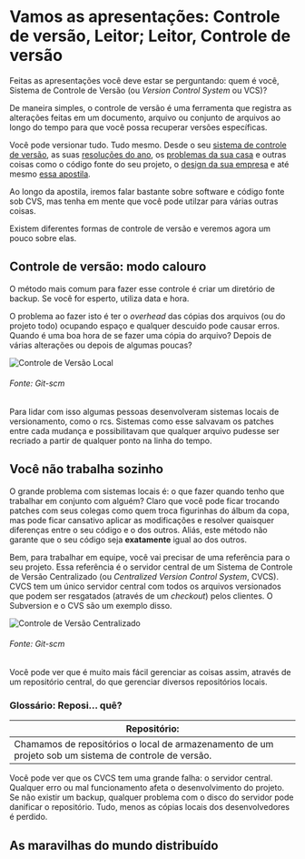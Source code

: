 # Vamos as apresentações: Controle de versão, Leitor; Leitor, Controle de versão

Feitas as apresentações você deve estar se perguntando: quem é você, Sistema de Controle de Versão (ou *Version Control System* ou VCS)?

De maneira simples, o controle de versão é uma ferramenta que registra as alterações feitas em um documento, arquivo ou conjunto de arquivos ao longo do tempo para que você possa recuperar versões específicas.

Você pode versionar tudo. Tudo mesmo. Desde o seu [sistema de controle de versão](https://github.com/git/git), as suas [resoluções do ano](https://github.com/una/personal-goals), os [problemas da sua casa](https://github.com/hostyle/house-problems/issues?q=is%3Aissue) e outras coisas como o código fonte do seu projeto, o [design da sua empresa](https://github.com/google/material-design-lite) e até mesmo [essa apostila](https://github.com/PETComputacaoUFPR/git-rapido).

Ao longo da apostila, iremos falar bastante sobre software e código fonte sob CVS, mas tenha em mente que você pode utilzar para várias outras coisas.

Existem diferentes formas de controle de versão e veremos agora um pouco sobre elas.

## Controle de versão: modo calouro
O método mais comum para fazer esse controle é criar um diretório de backup. Se você for esperto, utiliza data e hora.

O problema ao fazer isto é ter o *overhead* das cópias dos arquivos (ou do projeto todo) ocupando espaço e qualquer descuido pode causar erros. Quando é uma boa hora de se fazer uma cópia do arquivo? Depois de várias alterações ou depois de algumas poucas?


![Controle de Versão Local](https://git-scm.com/figures/18333fig0101-tn.png)
###### Fonte: Git-scm

Para lidar com isso algumas pessoas desenvolveram sistemas locais de versionamento, como o rcs. Sistemas como esse salvavam os patches entre cada mudança e possibilitavam que qualquer arquivo pudesse ser recriado a partir de qualquer ponto na linha do tempo.


## Você não trabalha sozinho
O grande problema com sistemas locais é: o que fazer quando tenho que trabalhar em conjunto com alguém? Claro que você pode ficar trocando patches com seus colegas como quem troca figurinhas do álbum da copa, mas pode ficar cansativo aplicar as modificações e resolver quaisquer diferenças entre o seu código e o dos outros. Aliás, este método não garante que o seu código seja **exatamente** igual ao dos outros.

Bem, para trabalhar em equipe, você vai precisar de uma referência para o seu projeto. Essa referência é o servidor central de um Sistema de Controle de Versão Centralizado (ou *Centralized Version Control System*, CVCS). CVCS tem um único servidor central com todos os arquivos versionados que podem ser resgatados (através de um *checkout*) pelos clientes. O Subversion e o CVS são um exemplo disso.

![Controle de Versão Centralizado](https://git-scm.com/figures/18333fig0102-tn.png)
###### Fonte: Git-scm

Você pode ver que é muito mais fácil gerenciar as coisas assim, através de um repositório central, do que gerenciar diversos repositórios locais.

### Glossário: Reposi... quê?
|Repositório: |
|---|
| Chamamos de repositórios o local de armazenamento de um projeto sob um sistema de controle de versão. |

Você pode ver que os CVCS tem uma grande falha: o servidor central. Qualquer erro ou mal funcionamento afeta o desenvolvimento do projeto. Se não existir um backup, qualquer problema com o disco do servidor pode danificar o repositório. Tudo, menos as cópias locais dos desenvolvedores é perdido.

## As maravilhas do mundo distribuído
